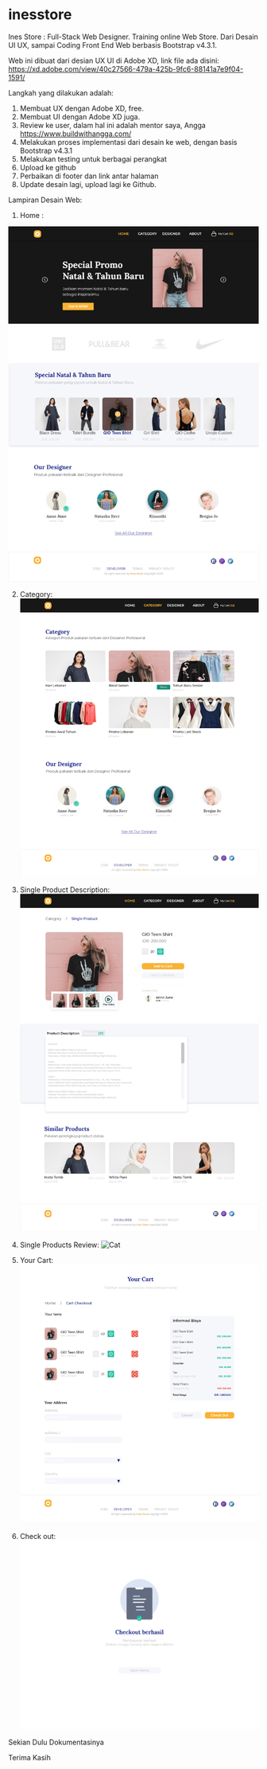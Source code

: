 # inesstore
Ines Store : Full-Stack Web Designer. Training online Web Store. Dari Desain UI UX, sampai Coding Front End Web berbasis Bootstrap v4.3.1.

Web ini dibuat dari desian UX UI di Adobe XD, link file ada disini: https://xd.adobe.com/view/40c27566-479a-425b-9fc6-88141a7e9f04-1591/

Langkah yang dilakukan adalah:

1. Membuat UX dengan Adobe XD, free.
2. Membuat UI dengan Adobe XD juga.
3. Review ke user, dalam hal ini adalah mentor saya, Angga https://www.buildwithangga.com/
4. Melakukan proses implementasi dari desain ke web, dengan basis Bootstrap v4.3.1
5. Melakukan testing untuk berbagai perangkat
6. Upload ke github
7. Perbaikan di footer dan link antar halaman
8. Update desain lagi, upload lagi ke Github.

Lampiran Desain Web:

1. Home : 

![Cat](https://github.com/giri021/inesstore/blob/master/adobexd/Home%20Page.png?raw=true)

 2. Category:
 ![Cat](https://github.com/giri021/inesstore/blob/master/adobexd/Category%20Page.png?raw=true)
 
 3. Single Product Description:
 ![Cat](https://github.com/giri021/inesstore/blob/master/adobexd/Single%20Products.png?raw=true)
 
 4. Single Products Review:
 ![Cat](https://github.com/giri021/inesstore/blob/master/adobexd/Single%20Products%20%E2%80%93%20review%20exist.png?raw=true)
 
 5. Your Cart:
 ![Cat](https://github.com/giri021/inesstore/blob/master/adobexd/Cart%20Page.png?raw=true)
 
 6. Check out:
 ![Cat](https://github.com/giri021/inesstore/blob/master/adobexd/Success%20-%20Checkout.png?raw=true)
 
 Sekian Dulu Dokumentasinya
 
 Terima Kasih
